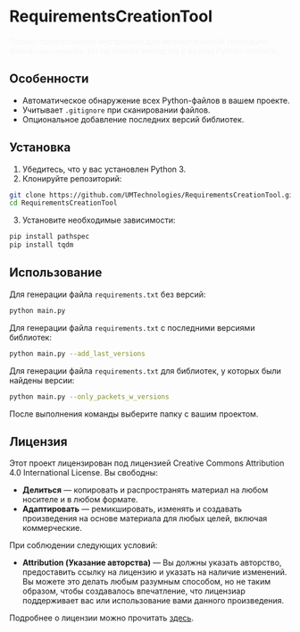 # RequirementsCreationTool

<span style = 'color: whitesmoke'>Проект предоставляет инструмент для автоматической генерации файла `requirements.txt` на основе импортов в вашем Python-проекте.

## Особенности

- Автоматическое обнаружение всех Python-файлов в вашем проекте.
- Учитывает `.gitignore` при сканировании файлов.
- Опциональное добавление последних версий библиотек.

## Установка

1. Убедитесь, что у вас установлен Python 3.
2. Клонируйте репозиторий:

```bash
git clone https://github.com/UMTechnologies/RequirementsCreationTool.git
cd RequirementsCreationTool
```

3. Установите необходимые зависимости:

```bash
pip install pathspec
pip install tqdm
```

## Использование

Для генерации файла `requirements.txt` без версий:

```bash
python main.py
```

Для генерации файла `requirements.txt` с последними версиями библиотек:

```bash
python main.py --add_last_versions
```

Для генерации файла `requirements.txt` для библиотек, у которых были найдены версии:

```bash
python main.py --only_packets_w_versions
```

После выполнения команды выберите папку с вашим проектом.

## Лицензия


Этот проект лицензирован под лицензией Creative Commons Attribution 4.0 International License. Вы свободны:

- **Делиться** — копировать и распространять материал на любом носителе и в любом формате.
- **Адаптировать** — ремикшировать, изменять и создавать произведения на основе материала для любых целей, включая коммерческие.

При соблюдении следующих условий:

- **Attribution (Указание авторства)** — Вы должны указать авторство, предоставить ссылку на лицензию и указать на наличие изменений. Вы можете это делать любым разумным способом, но не таким образом, чтобы создавалось впечатление, что лицензиар поддерживает вас или использование вами данного произведения.

Подробнее о лицензии можно прочитать [здесь](https://creativecommons.org/licenses/by/4.0/).
